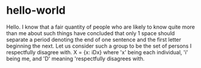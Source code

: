 # hello-world

Hello. I know that a fair quantity of people who are likely to know quite more than me about such things have concluded that only 1 space should separate a period denoting the end of one sentence and the first letter beginning the next. Let us consider such a group to be the set of persons I respectfully disagree with. X = {x: iDx} where 'x' being each individual, 'i' being me, and 'D' meaning 'respectfully disagrees with.
